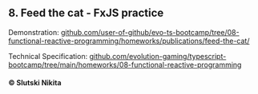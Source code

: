 ##  8. Feed the cat - FxJS practice 
Demonstration: [github.com/user-of-github/evo-ts-bootcamp/tree/08-functional-reactive-programming/homeworks/publications/feed-the-cat/](https://github.com/user-of-github/evo-ts-bootcamp/tree/08-functional-reactive-programming/homeworks/publications/feed-the-cat/)  


Technical Specification: [github.com/evolution-gaming/typescript-bootcamp/tree/main/homeworks/08-functional-reactive-programming](https://github.com/evolution-gaming/typescript-bootcamp/tree/main/homeworks/08-functional-reactive-programming)
#### © Slutski Nikita
